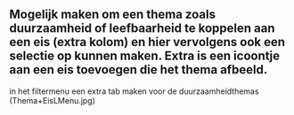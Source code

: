 Mogelijk maken om een thema zoals duurzaamheid of leefbaarheid te koppelen aan een eis (extra kolom) en hier vervolgens ook een selectie op kunnen maken. Extra is een icoontje aan een eis toevoegen die het thema afbeeld.
------------------------------------------------------------------------------------------------------------
in het filtermenu een extra tab maken voor de duurzaamheidthemas (Thema+EisLMenu.jpg)